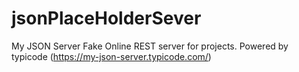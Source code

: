 # jsonPlaceHolderSever
My JSON Server Fake Online REST server for projects. Powered by typicode (https://my-json-server.typicode.com/)
